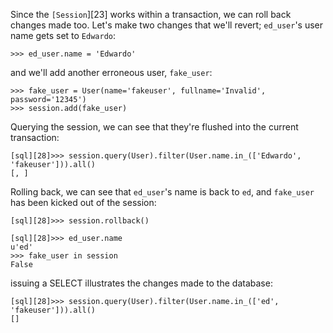 Since the `[Session`][23] works within a transaction, we can roll back changes made too. Let's make two changes that we'll revert; `ed_user`'s user name gets set to `Edwardo`:
    
```    
>>> ed_user.name = 'Edwardo'
```

and we'll add another erroneous user, `fake_user`:
    
```    
>>> fake_user = User(name='fakeuser', fullname='Invalid', password='12345')
>>> session.add(fake_user)
```

Querying the session, we can see that they're flushed into the current transaction:
    
```    
[sql][28]>>> session.query(User).filter(User.name.in_(['Edwardo', 'fakeuser'])).all()
[, ]
```

Rolling back, we can see that `ed_user`'s name is back to `ed`, and `fake_user` has been kicked out of the session:
    
```    
[sql][28]>>> session.rollback()

[sql][28]>>> ed_user.name
u'ed'
>>> fake_user in session
False
```

issuing a SELECT illustrates the changes made to the database:
    
```    
[sql][28]>>> session.query(User).filter(User.name.in_(['ed', 'fakeuser'])).all()
[]
```
